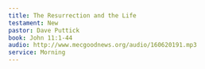 ```yaml
---
title: The Resurrection and the Life
testament: New
pastor: Dave Puttick
book: John 11:1-44
audio: http://www.mecgoodnews.org/audio/160620191.mp3
service: Morning
---
```

